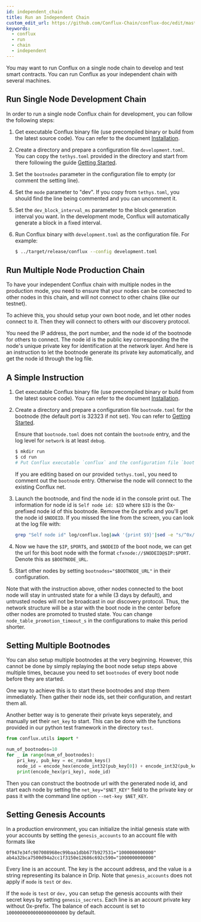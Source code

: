 ```yaml
---
id: independent_chain
title: Run an Independent Chain
custom_edit_url: https://github.com/Conflux-Chain/conflux-doc/edit/master/docs/setup_independent_chain.md
keywords:
  - conflux
  - run
  - chain
  - independent
---
```


You may want to run Conflux on a single node chain to develop and test smart
contracts. You can run Conflux as your independent chain with several machines.

## Run Single Node Development Chain

In order to run a single node Conflux chain for development, you can follow the
following steps:

1. Get executable Conflux binary file (use precompiled binary or build from the
latest source code). You can refer to the document
[Installation](https://conflux-chain.github.io/conflux-doc/install/).

2. Create a directory and prepare a configuration file `development.toml`. You
can copy the `tethys.toml` provided in the directory and start from there
following the guide [Getting
Started](https://conflux-chain.github.io/conflux-doc/get_started/).

3. Set the `bootnodes` parameter in the configuration file to empty (or comment
the setting line).

4. Set the `mode` parameter to "dev". If you copy from `tethys.toml`, you
should find the line being commented and you can uncomment it.

5. Set the `dev_block_interval_ms` parameter to the block generation interval
you want. In the development mode, Conflux will automatically generate a block
in a fixed interval.

6. Run Conflux binary with `development.toml` as the configuration file. For
example:

    ```bash
    $ ../target/release/conflux --config development.toml
    ```

## Run Multiple Node Production Chain

To have your independent Conflux chain with multiple nodes in the production
mode, you need to ensure that your nodes can be connected to other nodes in
this chain, and will not connect to other chains (like our testnet).

To achieve this, you should setup your own boot node, and let other nodes
connect to it. Then they will connect to others with our discovery protocol.

You need the IP address, the port number, and the node id of the bootnode for
others to connect. The node id is the public key corresponding the the node's
unique private key for identification at the network layer. And here is an
instruction to let the bootnode generate its private key automatically, and get
the node id through the log file.

## A Simple Instruction

1. Get executable Conflux binary file (use precompiled binary or build from the
latest source code). You can refer to the document
[Installation](https://conflux-chain.github.io/conflux-doc/install/).

2. Create a directory and prepare a configuration file `bootnode.toml` for the
bootnode (the default port is 32323 if not set). You can refer to [Getting
Started](https://conflux-chain.github.io/conflux-doc/get_started/).

    Ensure that `bootnode.toml` does not contain the `bootnode` entry, and the
    log level for `network` is at least `debug`.

    ```bash
    $ mkdir run
    $ cd run
    # Put Conflux executable `conflux` and the configuration file `bootnode.toml` under `run`
    ```

    If you are editing based on our provided `tethys.toml`, you need to
    comment out the `bootnode` entry. Otherwise the node will connect to the
    existing Conflux net.

3. Launch the bootnode, and find the node id in the console print out. The
information for node id is `Self node id: $ID` where `$ID` is the 0x-prefixed
node id of this bootnode. Remove the 0x prefix and you'll get the node id
`$NODEID`. If you missed the line from the screen, you can look at the log file
with:

    ```bash
    grep "Self node id" log/conflux.log|awk '{print $9}'|sed -e "s/^0x//"
    ```

4. Now we have the `$IP`, `$PORT$`, and `$NODEID` of the boot node, we can get
the url for this boot node with the format `cfxnode://$NODEID@$IP:$PORT`.
Denote this as `$BOOTNODE_URL`.

5. Start other nodes by setting `bootnodes="$BOOTNODE_URL"` in their
configuration.

Note that with the instruction above, other nodes connected to the boot node
will stay in untrusted state for a while (3 days by default), and untrusted
nodes will not be broadcast in our discovery protocol. Thus, the network
structure will be a star with the boot node in the center before other nodes
are promoted to trusted state. You can change `node_table_promotion_timeout_s`
in the configurations to make this period shorter.

## Setting Multiple Bootnodes

You can also setup multiple bootnodes at the very beginning. However, this
cannot be done by simply replaying the boot node setup steps above multiple
times, because you need to set `bootnodes` of every boot node before they are
started.

One way to achieve this is to start these bootnodes and stop them immediately.
Then gather their node ids, set their configuration, and restart them all.

Another better way is to generate their private keys seperately, and manually
set their `net_key` to start. This can be done with the functions provided in
our python test framework in the directory `test`.

```python
from conflux.utils import *

num_of_bootnodes=10
for _ in range(num_of_bootnodes):
    pri_key, pub_key = ec_random_keys()
    node_id = encode_hex(encode_int32(pub_key[0]) + encode_int32(pub_key[1]))
    print(encode_hex(pri_key), node_id)
```

Then you can construct the bootnode url with the generated node id, and start
each node by setting the `net_key="$NET_KEY"` field to the private key or pass
it with the command line option `--net-key $NET_KEY`.

## Setting Genesis Accounts

In a production environment, you can initialize the initial genesis state with
your accounts by setting the `genesis_accounts` to an account file with formats
like

```
0f947e34fc907008968ec99baa1dbb677b927531="1000000000000"
ab4a32bca7500d94a2cc1f3150e12686c692c590="1000000000000"
```
Every line is an account. The key is the account address, and the value is a
string representing its balance in Drip. Note that `genesis_accounts` does not
apply if `mode` is `test` or `dev`.

If the `mode` is `test` or `dev,` you can setup the genesis accounts with their
secret keys by setting `genesis_secrets`. Each line is an account private key
without 0x-prefix. The balance of each account is set to
`10000000000000000000000` by default.

